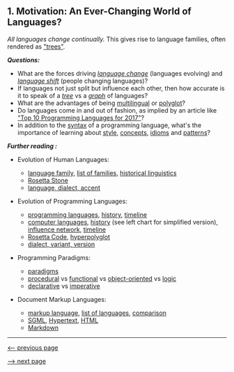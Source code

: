## 1. Motivation: An Ever-Changing World of Languages?

_All languages change continually._  This gives rise to language families, often rendered as
["trees"](https://www.theguardian.com/education/gallery/2015/jan/23/a-language-family-tree-in-pictures).

___Questions:___

* What are the forces driving
  [_language change_](https://en.wikipedia.org/wiki/Language_change) (languages evolving) and
  [_language shift_](https://en.wikipedia.org/wiki/Language_shift) (people changing languages)?
* If languages not just split but influence each other, then how accurate is it to speak of a
  [_tree_](https://en.wikipedia.org/wiki/Tree_(graph_theory)) vs a
  [_graph_](https://en.wikipedia.org/wiki/Graph_(discrete_mathematics)) of languages?
* What are the advantages of being
  [multilingual](https://en.wikipedia.org/wiki/Multilingualism) or
  [polyglot](https://en.wikipedia.org/wiki/Polyglotism)?
* Do languages come in and out of fashion, as implied by an article like
  ["Top 10 Programming Languages for 2017"](https://www.rinftech.com/top-10-programming-languages-2017)?
* In addition to the
  [syntax](https://en.wikipedia.org/wiki/Syntax) of a programming language,
  what's the importance of learning about
  [style](https://en.wikipedia.org/wiki/Programming_style),
  [concepts](https://en.wikipedia.org/wiki/Fundamental_Concepts_in_Programming_Languages),
  [idioms](https://en.wikipedia.org/wiki/Idiom) and
  [patterns](https://en.wikipedia.org/wiki/Software_design_pattern)?

___Further reading :___

* Evolution of Human Languages:
  - [language family](https://en.wikipedia.org/wiki/Language_family),
    [list of families](https://en.wikipedia.org/wiki/List_of_language_families),
    [historical linguistics](https://en.wikipedia.org/wiki/Historical_linguistics)
  - [Rosetta Stone](https://en.wikipedia.org/wiki/Rosetta_Stone)
  - [language, dialect, accent](https://en.wikipedia.org/wiki/Dialect)

* Evolution of Programming Languages:
  - [programming languages](https://en.wikipedia.org/wiki/Generational_list_of_programming_languages),
    [history](https://en.wikipedia.org/wiki/History_of_programming_languages),
    [timeline](https://en.wikipedia.org/wiki/Timeline_of_programming_languages)
  - [computer languages](http://www.digibarn.com/collections/posters/tongues),
    [history](http://rigaux.org/language-study/diagram.html) (see left chart for simplified version),
    [influence network](http://exploring-data.com/vis/programming-languages-influence-network),
    [timeline](https://www.levenez.com/lang)
  - [Rosetta Code](http://rosettacode.org/wiki/Rosetta_Code),
    [hyperpolyglot](http://hyperpolyglot.org)
  - [dialect, variant, version](https://web.archive.org/web/20160309214409/http://people.ku.edu/~nkinners/LangList/Extras/dialects.htm)

* Programming Paradigms:
  - [paradigms](https://en.wikipedia.org/wiki/Programming_paradigm)
  - [procedural](https://en.wikipedia.org/wiki/Procedural_programming) vs
    [functional](https://en.wikipedia.org/wiki/Functional_programming) vs
    [object-oriented](https://en.wikipedia.org/wiki/Object-oriented_programming) vs
    [logic](https://en.wikipedia.org/wiki/Logic_programming)
  - [declarative](https://en.wikipedia.org/wiki/Declarative_programming) vs
    [imperative](https://en.wikipedia.org/wiki/Imperative_programming)

* Document Markup Languages:
  - [markup language](https://en.wikipedia.org/wiki/Markup_language),
    [list of languages](https://en.wikipedia.org/wiki/List_of_document_markup_languages),
    [comparison](https://en.wikipedia.org/wiki/Comparison_of_document_markup_languages)
  - [SGML](https://en.wikipedia.org/wiki/Standard_Generalized_Markup_Language),
    [Hypertext](https://en.wikipedia.org/wiki/Hypertext),
    [HTML](https://en.wikipedia.org/wiki/HTML)
  - [Markdown](https://en.wikipedia.org/wiki/Markdown)

-------------

[<-- previous page](ch0_preliminaries.md)

[--> next page](ch2_expressions.md)
